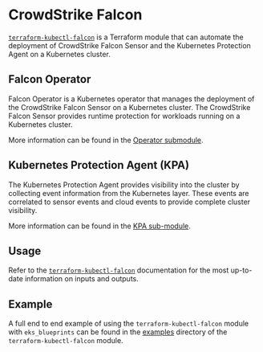 # CrowdStrike Falcon

[`terraform-kubectl-falcon`](https://github.com/CrowdStrike/terraform-kubectl-falcon) is a Terraform module that can automate the deployment of CrowdStrike Falcon Sensor and the Kubernetes Protection Agent on a Kubernetes cluster.

## Falcon Operator

Falcon Operator is a Kubernetes operator that manages the deployment of the CrowdStrike Falcon Sensor on a Kubernetes cluster. The CrowdStrike Falcon Sensor provides runtime protection for workloads running on a Kubernetes cluster.

More information can be found in the [Operator submodule](https://github.com/CrowdStrike/terraform-kubectl-falcon/blob/main/modules/operator/README.md).

## Kubernetes Protection Agent (KPA)

The Kubernetes Protection Agent provides visibility into the cluster by collecting event information from the Kubernetes layer. These events are correlated to sensor events and cloud events to provide complete cluster visibility.

More information can be found in the [KPA sub-module](https://github.com/CrowdStrike/terraform-kubectl-falcon/blob/main/modules/k8s-protection-agent/README.md).

## Usage

Refer to the [`terraform-kubectl-falcon`](https://github.com/CrowdStrike/terraform-kubectl-falcon) documentation for the most up-to-date information on inputs and outputs.

## Example

A full end to end example of using the `terraform-kubectl-falcon` module with `eks_blueprints` can be found in the [examples](https://github.com/CrowdStrike/terraform-kubectl-falcon/tree/v0.1.0/examples/aws-eks-blueprint-example) directory of the `terraform-kubectl-falcon` module.
